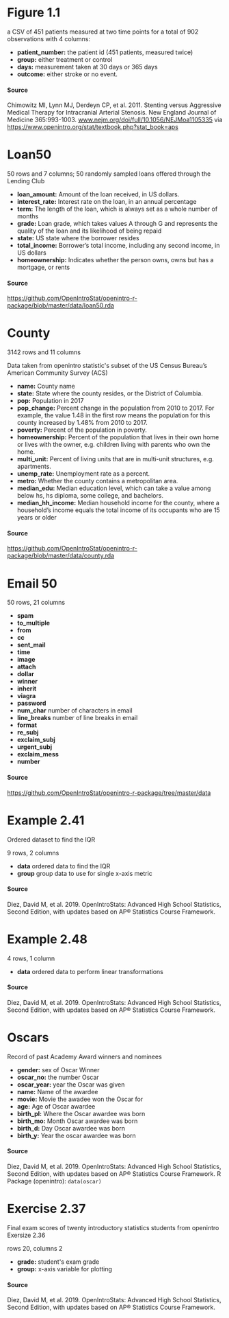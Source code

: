 # Figure 1.1

a CSV of 451 patients measured at two time points for a total of 902 observations with 4 columns: 

* **patient_number:** the patient id (451 patients, measured twice)
* **group:** either treatment or control
* **days:** measurement taken at 30 days or 365 days
* **outcome:** either stroke or no event.

#### Source
Chimowitz MI, Lynn MJ, Derdeyn CP, et al. 2011. Stenting versus Aggressive Medical Therapy for Intracranial
Arterial Stenosis. New England Journal of Medicine 365:993-1003. www.nejm.org/doi/full/10.1056/NEJMoa1105335 via https://www.openintro.org/stat/textbook.php?stat_book=aps

# Loan50

50 rows and 7 columns; 50 randomly sampled loans offered through the Lending Club 

* **loan_amount:** Amount of the loan received, in US dollars.
* **interest_rate:** Interest rate on the loan, in an annual percentage
* **term:** The length of the loan, which is always set as a whole number of months
* **grade:** Loan grade, which takes values A through G and represents the quality of the loan and its likelihood of being repaid
* **state:** US state where the borrower resides
* **total_income:** Borrower’s total income, including any second income, in US dollars
* **homeownership:** Indicates whether the person owns, owns but has a mortgage, or rents

#### Source
https://github.com/OpenIntroStat/openintro-r-package/blob/master/data/loan50.rda


# County

3142 rows and 11 columns

Data taken from openintro statistic's subset of the US Census Bureau’s American Community Survey (ACS)

* **name:** County name
* **state:** State where the county resides, or the District of Columbia.
* **pop:** Population in 2017
* **pop_change:** Percent change in the population from 2010 to 2017. For example, the value 1.48 in the first row means the population for this county increased by 1.48% from 2010 to 2017.
* **poverty:** Percent of the population in poverty.
* **homeownership:** Percent of the population that lives in their own home or lives with the owner, e.g. children living with parents who own the home.
* **multi_unit:** Percent of living units that are in multi-unit structures, e.g. apartments.
* **unemp_rate:** Unemployment rate as a percent.
* **metro:** Whether the county contains a metropolitan area.
* **median_edu:** Median education level, which can take a value among below hs, hs diploma, some college, and bachelors.
* **median_hh_income:** Median household income for the county, where a household’s income equals the total income of its occupants who are 15 years or older

#### Source
https://github.com/OpenIntroStat/openintro-r-package/blob/master/data/county.rda

# Email 50

50 rows, 21 columns

* **spam**
* **to_multiple**
* **from**
* **cc**
* **sent_mail**
* **time**
* **image**
* **attach**
* **dollar**
* **winner**
* **inherit**
* **viagra**
* **password**
* **num_char** number of characters in email
* **line_breaks** number of line breaks in email
* **format**
* **re_subj**
* **exclaim_subj**
* **urgent_subj**
* **exclaim_mess**
* **number**


#### Source
https://github.com/OpenIntroStat/openintro-r-package/tree/master/data

# Example 2.41
Ordered dataset to find the IQR

9 rows, 2 columns

* **data** ordered data to find the IQR
* **group** group data to use for single x-axis metric 

#### Source
Diez, David M, et al. 2019. OpenIntroStats: Advanced High School Statistics, Second Edition, with updates based on AP® Statistics Course Framework. 

# Example 2.48

4 rows, 1 column

* **data** ordered data to perform linear transformations

#### Source
Diez, David M, et al. 2019. OpenIntroStats: Advanced High School Statistics, Second Edition, with updates based on AP® Statistics Course Framework. 

# Oscars

Record of past Academy Award winners and nominees

* **gender:** sex of Oscar Winner
* **oscar_no:** the number Oscar
* **oscar_year:** year the Oscar was given
* **name:** Name of the awardee
* **movie:** Movie the awadee won the Oscar for
* **age:** Age of Oscar awardee
* **birth_pl:** Where the Oscar awardee was born
* **birth_mo:** Month Oscar awardee was born
* **birth_d:** Day Oscar awardee was born
* **birth_y:** Year the oscar awardee was born

#### Source
Diez, David M, et al. 2019. OpenIntroStats: Advanced High School Statistics, Second Edition, with updates based on AP® Statistics Course Framework. R Package (openintro): `data(oscar)`

# Exercise 2.37
Final exam scores of twenty introductory statistics students from openintro Exersize 2.36

rows 20, columns 2

* **grade:** student's exam grade
* **group:** x-axis variable for plotting


#### Source
Diez, David M, et al. 2019. OpenIntroStats: Advanced High School Statistics, Second Edition, with updates based on AP® Statistics Course Framework.

